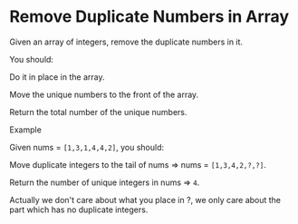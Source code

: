 # Remove Duplicate Numbers in Array

Given an array of integers, remove the duplicate numbers in it.

You should:

Do it in place in the array.

Move the unique numbers to the front of the array.

Return the total number of the unique numbers.

Example

Given nums = `[1,3,1,4,4,2]`, you should:

Move duplicate integers to the tail of nums => nums = `[1,3,4,2,?,?]`.

Return the number of unique integers in nums => `4`.

Actually we don't care about what you place in ?, we only care about the part which has no duplicate integers.